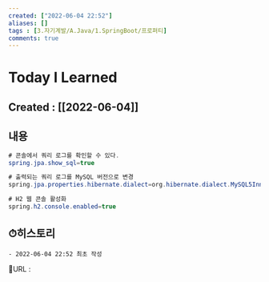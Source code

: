 ```yaml
---
created: ["2022-06-04 22:52"]
aliases: []
tags : [3.자기계발/A.Java/1.SpringBoot/프로퍼티]
comments: true
---
```


# Today I Learned
## Created : [[2022-06-04]]

## 내용
```JAVA
# 콘솔에서 쿼리 로그를 확인할 수 있다.
spring.jpa.show_sql=true 

# 출력되는 쿼리 로그를 MySQL 버전으로 변경
spring.jpa.properties.hibernate.dialect=org.hibernate.dialect.MySQL5InnoDBDialect 

# H2 웹 콘솔 활성화
spring.h2.console.enabled=true
```


## ⏱히스토리
	- 2022-06-04 22:52 최초 작성


📙URL :